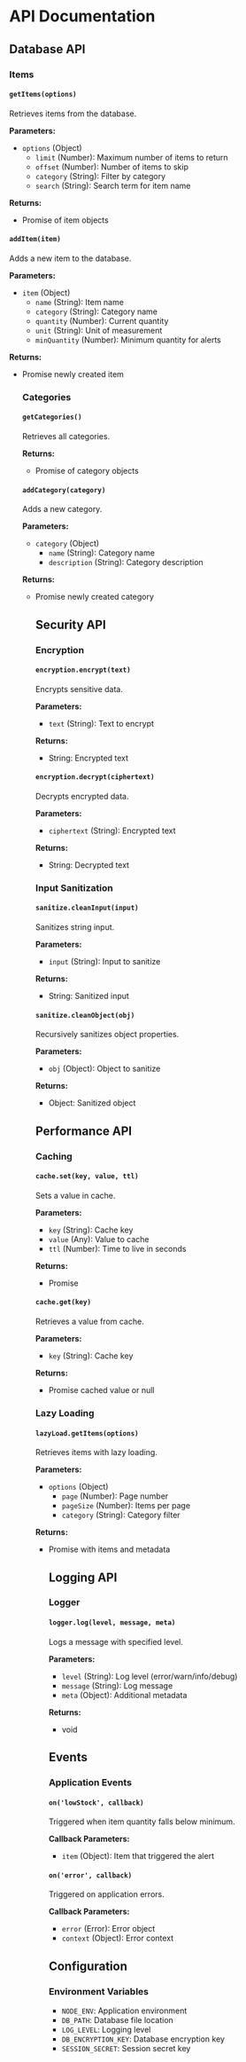 # API Documentation

## Database API

### Items

#### `getItems(options)`
Retrieves items from the database.

**Parameters:**
- `options` (Object)
  - `limit` (Number): Maximum number of items to return
  - `offset` (Number): Number of items to skip
  - `category` (String): Filter by category
  - `search` (String): Search term for item name

**Returns:**
- Promise<Array> of item objects

#### `addItem(item)`
Adds a new item to the database.

**Parameters:**
- `item` (Object)
  - `name` (String): Item name
  - `category` (String): Category name
  - `quantity` (Number): Current quantity
  - `unit` (String): Unit of measurement
  - `minQuantity` (Number): Minimum quantity for alerts

**Returns:**
- Promise<Object> newly created item

### Categories

#### `getCategories()`
Retrieves all categories.

**Returns:**
- Promise<Array> of category objects

#### `addCategory(category)`
Adds a new category.

**Parameters:**
- `category` (Object)
  - `name` (String): Category name
  - `description` (String): Category description

**Returns:**
- Promise<Object> newly created category

## Security API

### Encryption

#### `encryption.encrypt(text)`
Encrypts sensitive data.

**Parameters:**
- `text` (String): Text to encrypt

**Returns:**
- String: Encrypted text

#### `encryption.decrypt(ciphertext)`
Decrypts encrypted data.

**Parameters:**
- `ciphertext` (String): Encrypted text

**Returns:**
- String: Decrypted text

### Input Sanitization

#### `sanitize.cleanInput(input)`
Sanitizes string input.

**Parameters:**
- `input` (String): Input to sanitize

**Returns:**
- String: Sanitized input

#### `sanitize.cleanObject(obj)`
Recursively sanitizes object properties.

**Parameters:**
- `obj` (Object): Object to sanitize

**Returns:**
- Object: Sanitized object

## Performance API

### Caching

#### `cache.set(key, value, ttl)`
Sets a value in cache.

**Parameters:**
- `key` (String): Cache key
- `value` (Any): Value to cache
- `ttl` (Number): Time to live in seconds

**Returns:**
- Promise<void>

#### `cache.get(key)`
Retrieves a value from cache.

**Parameters:**
- `key` (String): Cache key

**Returns:**
- Promise<Any> cached value or null

### Lazy Loading

#### `lazyLoad.getItems(options)`
Retrieves items with lazy loading.

**Parameters:**
- `options` (Object)
  - `page` (Number): Page number
  - `pageSize` (Number): Items per page
  - `category` (String): Category filter

**Returns:**
- Promise<Object> with items and metadata

## Logging API

### Logger

#### `logger.log(level, message, meta)`
Logs a message with specified level.

**Parameters:**
- `level` (String): Log level (error/warn/info/debug)
- `message` (String): Log message
- `meta` (Object): Additional metadata

**Returns:**
- void

## Events

### Application Events

#### `on('lowStock', callback)`
Triggered when item quantity falls below minimum.

**Callback Parameters:**
- `item` (Object): Item that triggered the alert

#### `on('error', callback)`
Triggered on application errors.

**Callback Parameters:**
- `error` (Error): Error object
- `context` (Object): Error context

## Configuration

### Environment Variables

- `NODE_ENV`: Application environment
- `DB_PATH`: Database file location
- `LOG_LEVEL`: Logging level
- `DB_ENCRYPTION_KEY`: Database encryption key
- `SESSION_SECRET`: Session secret key 